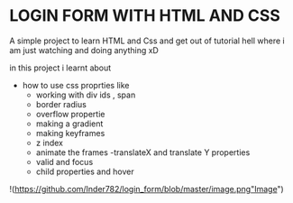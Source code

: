 # LOGIN FORM WITH HTML AND CSS #

A simple project to learn HTML and Css and get out of tutorial hell where i am just watching and doing anything xD

in this project i learnt about

- how to use css proprties like
  - working with div ids , span
  - border radius
  - overflow propertie
  - making a gradient
  - making keyframes
  - z index
  - animate the frames
  -translateX and translate Y properties
  - valid and focus
  - child properties and hover
  

!(https://github.com/Inder782/login_form/blob/master/image.png"Image")
